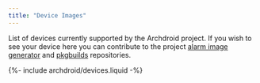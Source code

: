 ```yaml
---
title: "Device Images"
---
```

List of devices currently supported by the Archdroid project. If you wish to
see your device here you can contribute to the project [alarm image generator]
and [pkgbuilds] repositories.

[alarm image generator]: https://github.com/archdroid-org/alarm-image-generator
[PKGBUILDS]: https://github.com/archdroid-org/pkgbuilds

{%- include archdroid/devices.liquid -%}
